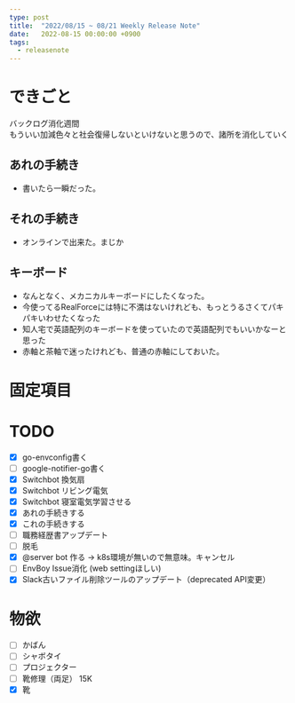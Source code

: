 ```yaml
---
type: post
title:  "2022/08/15 ~ 08/21 Weekly Release Note"
date:   2022-08-15 00:00:00 +0900
tags:
  - releasenote
---
```

# できごと

バックログ消化週間  
もういい加減色々と社会復帰しないといけないと思うので、諸所を消化していく

## あれの手続き

* 書いたら一瞬だった。

## それの手続き

* オンラインで出来た。まじか

## キーボード

* なんとなく、メカニカルキーボードにしたくなった。
* 今使ってるRealForceには特に不満はないけれども、もっとうるさくてパキパキいわせたくなった
* 知人宅で英語配列のキーボードを使っていたので英語配列でもいいかなーと思った
* 赤軸と茶軸で迷ったけれども、普通の赤軸にしておいた。

# 固定項目

# TODO 

- [x] go-envconfig書く
- [ ] google-notifier-go書く
- [x] Switchbot 換気扇
- [x] Switchbot リビング電気
- [x] Switchbot 寝室電気学習させる
- [x] あれの手続きする
- [x] これの手続きする
- [ ] 職務経歴書アップデート
- [ ] 脱毛
- [x] @server bot 作る -> k8s環境が無いので無意味。キャンセル
- [ ] EnvBoy Issue消化 (web settingほしい)
- [x] Slack古いファイル削除ツールのアップデート（deprecated API変更）

# 物欲

- [ ] かばん
- [ ] シャボタイ
- [ ] プロジェクター
- [ ] 靴修理（両足） 15K
- [x] 靴
